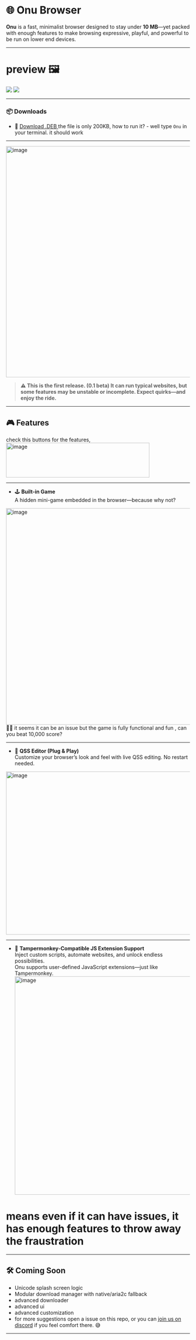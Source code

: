 




# 🌐 Onu Browser

**Onu** is a fast, minimalist browser designed to stay under **10 MB**—yet packed with enough
features to make browsing expressive, playful, and powerful to be run on lower end devices.

---
# preview 🖼️
  <img src="https://github.com/user-attachments/assets/c64652bb-1218-413a-93bc-6d3c3750076e" />
  <img src="https://github.com/user-attachments/assets/f4e9ec85-a291-4f75-90a8-aff8217d2b85"  />

---

### 📦 Downloads

- 🔗 [Download .DEB ](https://github.com/zynomon/onu/raw/release/beta/onu-0.1.deb)
the file is only 200KB,     how to run it? -  well type   ```Onu```  in your terminal. it should work

---
<img width="1145" height="632" alt="image" src="https://github.com/user-attachments/assets/8a7a8f69-8c3a-4926-83cb-fb3bb2116d07" />

> __⚠️ This is the **first release**. (0.1 beta) It can run typical websites, but some features may be unstable or incomplete. Expect quirks—and enjoy the ride.__

---

## 🎮 Features
check this buttons for the features,
<img width="393" height="95" alt="image" src="https://github.com/user-attachments/assets/deafd1e8-25dd-42b4-b09b-1f9c7632b547" />

---

- 🕹️ **Built-in Game**  
  A hidden mini-game embedded in the browser—because why not?
<img width="1165" height="592" alt="image" src="https://github.com/user-attachments/assets/f9e6aa4a-6952-4145-aa2e-8ec5969356c9" />
🤦‍♂️ it seems it can be an issue but the game is fully functional and fun , can you beat 10,000 score?

---

- 🎨 **QSS Editor (Plug & Play)**  
  Customize your browser’s look and feel with live QSS editing. No restart needed.
<img width="1022" height="446" alt="image" src="https://github.com/user-attachments/assets/402d563a-b63e-4d3f-9aee-2d87128f2d26" />

---

- 🧠 **Tampermonkey-Compatible JS Extension Support**  
  Inject custom scripts, automate websites, and unlock endless possibilities.  
  Onu supports user-defined JavaScript extensions—just like Tampermonkey.
  <img width="1144" height="597" alt="image" src="https://github.com/user-attachments/assets/6a374589-765b-4992-b9c2-9b5457f635d5" />

# means even if it can have issues, it has enough features to throw away the fraustration

---

## 🛠️ Coming Soon

- Unicode splash screen logic  
- Modular download manager with native/aria2c fallback
- advanced downloader
- advanced ui
- advanced customization
- for more suggestions open a issue on this repo, or you can [join us on discord](https://discord.gg/Jn7FBwu99F) if you feel comfort there. 😅
  
---



